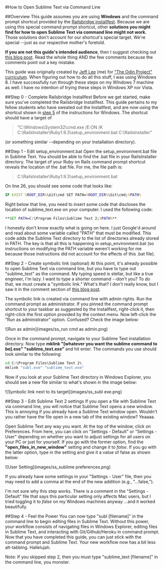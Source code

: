 #How to Open Sublime Text via Command Line

##Overview
This guide assumes you are using **Windows** and the command prompt shortcut provided by the [Railsbridge installfest](http://installfest.railsbridge.org/installfest/). Because we are using this special command prompt shortcut, other **solutions you might find for how to open Sublime Text via command line might not work.** Those solutions don't account for our shortcut's special target. We're special --just as our respective mother's foretold.

**If you are not this guide's intended audience**, then I suggest checking out [this blog post](https://coderwall.com/p/9p4etg). Read the whole thing AND the few comments because the comments point out a key mistake.

This guide was originally created by [Jeff Lee](https://github.com/RebootJeff) (me) for ["The Odin Project" curriculum](https://github.com/TheOdinProject/curriculum). When figuring out how to do all this stuff, I was using Windows 8. I have successfully run through these steps on my WIndows 7 machine as well. I have no intention of trying these steps in Windows XP nor Vista.

##Step 0 - Complete Railsbridge Installfest
Before we get started, make sure you've completed the Railsbridge Installfest. This guide pertains to my fellow students who have sweated out the Installfest, and are now using the shortcut shown in [step 5](http://installfest.railsbridge.org/installfest/windows) of the instructions for Windows. The shortcut should have a target of
>"C:\Windows\System32\cmd.exe /E:ON /K C:\RailsInstaller\Ruby1.9.3\setup_environment.bat C:\RailsInstaller"

(or something similar --depending on your installation directory).

##Step 1 - Edit setup_environment.bat
Open the setup_environment.bat file in Sublime Text. You should be able to find the .bat file in your RailsInstaller directory. The target of your Ruby on Rails command prompt shortcut reveals the location of the .bat file. For me, the file path is:
>C:\RailsInstaller\Ruby1.9.3\setup_environment.bat

On line 26, you should see some code that looks like:
```bat
IF EXIST %ROOT_DIR%\Git\cmd SET PATH=%ROOT_DIR%\Git\cmd;%PATH%
```

Right below that line, you need to insert some code that discloses the location of sublime_text.exe on your computer. I used the following code:
```bat
**SET PATH=C:\Program Files\Sublime Text 2;%PATH%**
```

I honestly don't know exactly what is going on here. I just Google'd around and read about some variable called "PATH" that must be modified. This code adds the Sublime Text directory to the list of directories already stored in PATH. The key is that all this is happening in setup_environment.bat (so instructions on modifying the PATH variable weren't working for me because those instructions did not account for the effects of this .bat file).

##Step 2 - Create symbolic link (optional)
At this point, it's already possible to open Sublime Text via command line, but you have to type out "sublime_text" as the command. My typing speed is stellar, but like a true engineer, I'm lazy. I want to type a shorter command --don't you? To do that, we must create a "symbolic link." What's that? I don't really know, but I saw it in the comment section of [this blog post](https://coderwall.com/p/9p4etg).

The symbolic link is created via command line with admin rights. Run the command prompt as administrator. If you pinned the command prompt shortcut to your taskbar as suggested by the Installfest, right-click it, then right-click the first option provided by the context menu. Now left-click the "Run as administrator" option. Confused? Check the image below:

![Run as admin](images/ss_run cmd as admin.png)

Once in the command prompt, navigate to your Sublime Text installation directory. Now type **mklink "[whatever you want the sublime command to be].exe" "sublime_text.exe"** and hit enter. The commands you use should look similar to the following:
```cmd
cd C:\Program Files\Sublime Text 2\
mklink "subl.exe" "sublime_text.exe"
```

Now if you look at your Sublime Text directory in Windows Explorer, you should see a new file similar to what's shown in the image below:

![Symbolic link next to its target](images/ss_subl exe.png)

##Step 3 - Edit Sublime Text 2 settings
If you open a file with Sublime Text via command line, you will notice that Sublime Text opens a new window. This is annoying if you already have a Sublime Text window open. Wouldn't you rather have the file open in a new tab of the existing window? Yeaaaa.

Open Sublime Text any way you want. At the top of the window, click on Preferences. From here, you can click on "Settings - Default" or "Settings - User" depending on whether you want to adjust settings for all users on your PC or just for yourself. If you go with the former option, find the **"open_files_in_new_window"** setting and change it to _false_. If you go with the latter option, type in the setting and give it a value of false as shown below:

![User Setting](images/ss_sublime preferences.png)

If you already have some settings in your "Settings - User" file, then you may need to add a comma at the end of the new addition (e.g., "...false,").

I'm not sure why this step works. There is a comment in the "Settings - Default" file that says this particular setting only affects Mac users, but I tried toggling it to _false_ on my Windows machines anyway ...and it worked beautifully.

##Step 4 - Feel the Power
You can now type "subl [filename]" in the command line to begin editing files in Sublime Text. Without this power, your workflow consists of navigating files in Windows Explorer, editing files in Sublime Text, and interacting with Git/Github/Heroku in command prompt. Now that you have completed this guide, you can just stick with the command prompt and Sublime Text. Your new workflow now has a bit less alt-tabbing. Hallelujah.

Note: If you skipped step 2, then you must type "sublime_text [filename]" in the command line, you monster.
